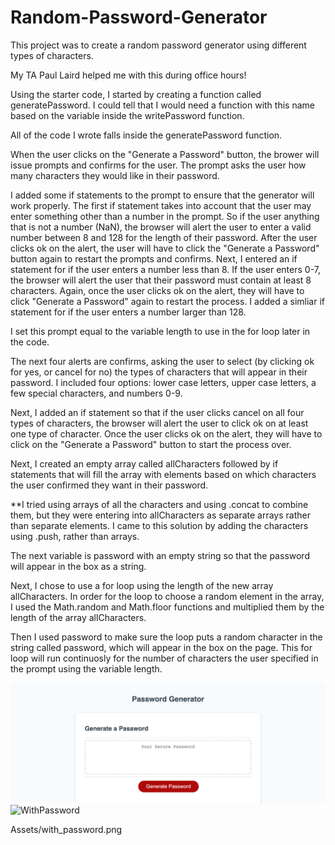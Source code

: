 # Random-Password-Generator
This project was to create a random password generator using different types of characters. 

My TA Paul Laird helped me with this during office hours! 

Using the starter code, I started by creating a function called generatePassword. I could tell that I would need a function with this name based on the variable inside the writePassword function. 

All of the code I wrote falls inside the generatePassword function. 

When the user clicks on the "Generate a Password" button, the brower will issue prompts and confirms for the user. The prompt asks the user how many characters they would like in their password. 

I added some if statements to the prompt to ensure that the generator will work properly. The first if statement takes into account that the user may enter something other than a number in the prompt. So if the user anything that is not a number (NaN), the browser will alert the user to enter a valid number between 8 and 128 for the length of their password. After the user clicks ok on the alert, the user will have to click the "Generate a Password" button again to restart the prompts and confirms. Next, I entered an if statement for if the user enters a number less than 8. If the user enters 0-7, the browser will alert the user that their password must contain at least 8 characters. Again, once the user clicks ok on the alert, they will have to click "Generate a Password" again to restart the process. I added a simliar if statement for if the user enters a number larger than 128. 

I set this prompt equal to the variable length to use in the for loop later in the code. 

The next four alerts are confirms, asking the user to select (by clicking ok for yes, or cancel for no) the types of characters that will appear in their password. I included four options: lower case letters, upper case letters, a few special characters, and numbers 0-9. 

Next, I added an if statement so that if the user clicks cancel on all four types of characters, the browser will alert the user to click ok on at least one type of character. Once the user clicks ok on the alert, they will have to click on the "Generate a Password" button to start the process over. 

Next, I created an empty array called allCharacters followed by if statements that will fill the array with elements based on which characters the user confirmed they want in their password. 

**I tried using arrays of all the characters and using .concat to combine them, but they were entering into allCharacters as separate arrays rather than separate elements. I came to this solution by adding the characters using .push, rather than arrays.

The next variable is password with an empty string so that the password will appear in the box as a string. 

Next, I chose to use a for loop using the length of the new array allCharacters. In order for the loop to choose a random element in the array, I used the Math.random and Math.floor functions and multiplied them by the length of the array allCharacters. 

Then I used password to make sure the loop puts a random character in the string called password, which will appear in the box on the page. This for loop will run continuosly for the number of characters the user specified in the prompt using the variable length. 

![Open Page](./Assets/shannonquinn91.github.io_Random-Password-Generator_.png) 
![WithPassword](.Assets/with_password.png)

Assets/with_password.png